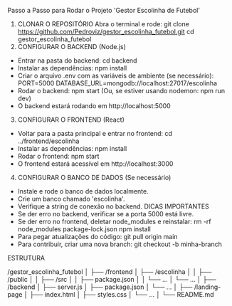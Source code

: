 Passo a Passo para Rodar o Projeto 'Gestor Escolinha de Futebol'
 1. CLONAR O REPOSITÓRIO
   Abra o terminal e rode:
   git clone https://github.com/Pedroviz/gestor_escolinha_futebol.git
   cd gestor_escolinha_futebol
 2. CONFIGURAR O BACKEND (Node.js)
   - Entrar na pasta do backend:
     cd backend
   - Instalar as dependências:
     npm install
   - Criar o arquivo .env com as variáveis de ambiente (se necessário):
     PORT=5000
     DATABASE_URL=mongodb://localhost:27017/escolinha
   - Rodar o backend:
     npm start
     (Ou, se estiver usando nodemon: npm run dev)
   - O backend estará rodando em http://localhost:5000
 3. CONFIGURAR O FRONTEND (React)
   - Voltar para a pasta principal e entrar no frontend:
     cd ../frontend/escolinha
   - Instalar as dependências:
     npm install
   - Rodar o frontend:
     npm start
   - O frontend estará acessível em http://localhost:3000
 4. CONFIGURAR O BANCO DE DADOS (Se necessário)
   - Instale e rode o banco de dados localmente.
   - Crie um banco chamado 'escolinha'.
   - Verifique a string de conexão no backend.
 DICAS IMPORTANTES
   - Se der erro no backend, verificar se a porta 5000 está livre.
   - Se der erro no frontend, deletar node_modules e reinstalar:
     rm -rf node_modules package-lock.json
     npm install
   - Para pegar atualizações do código:
     git pull origin main
   - Para contribuir, criar uma nova branch:
     git checkout -b minha-branch

ESTRUTURA

 /gestor_escolinha_futebol
│
├── /frontend
│   ├── /escolinha
│   │   ├── /public
│   │   ├── /src
│   │   ├── package.json
│   │   └── ...
│   └── ...
│
├── /backend
│   ├── server.js
│   ├── package.json
│   └── ...
│
├── /landing-page
│   ├── index.html
│   ├── styles.css
│   └── ...
│
└── README.md